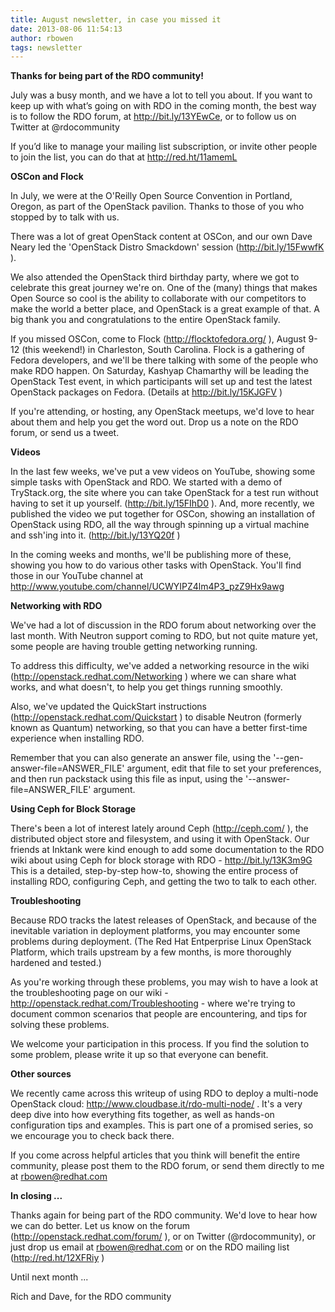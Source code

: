 ```yaml
---
title: August newsletter, in case you missed it
date: 2013-08-06 11:54:13
author: rbowen
tags: newsletter
---
```




**Thanks for being part of the RDO community!**

July was a busy month, and we have a lot to tell you about. If you
want to keep up with what’s going on with RDO in the coming month,
the best way is to follow the RDO forum, at
http://bit.ly/13YEwCe, or to follow us on Twitter at
@rdocommunity

If you’d like to manage your mailing list subscription, or invite
other people to join the list, you can do that at http://red.ht/11amemL

**OSCon and Flock**

In July, we were at the O'Reilly Open Source Convention in Portland,
Oregon, as part of the OpenStack pavilion. Thanks to those of you who
stopped by to talk with us.

There was a lot of great OpenStack content at OSCon, and our own Dave
Neary led the 'OpenStack Distro Smackdown' session (http://bit.ly/15FwwfK ).

We also attended the OpenStack third birthday party, where we got to
celebrate this great journey we're on. One of the (many) things that
makes Open Source so cool is the ability to collaborate with our
competitors to make the world a better place, and OpenStack is a
great example of that. A big thank you and congratulations to the
entire OpenStack family.

If you missed OSCon, come to Flock (http://flocktofedora.org/ ),
August 9-12 (this weekend!) in Charleston, South Carolina. Flock is a
gathering of Fedora developers, and we'll be there talking with some
of the people who make RDO happen. On Saturday, Kashyap Chamarthy
will be leading the OpenStack Test event, in which participants will
set up and test the latest OpenStack packages on Fedora. (Details at
http://bit.ly/15KJGFV )

If you're attending, or hosting, any OpenStack meetups, we'd love to
hear about them and help you get the word out. Drop us a note on the
RDO forum, or send us a tweet.

**Videos**

In the last few weeks, we've put a vew videos on YouTube, showing
some simple tasks with OpenStack and RDO. We started with a demo of
TryStack.org, the site where you can take OpenStack for a test run
without having to set it up yourself.
(http://bit.ly/15FIhD0 ). And, more recently, we
published the video we put together for OSCon, showing an
installation of OpenStack using RDO, all the way through spinning up
a virtual machine and ssh'ing into it. (http://bit.ly/13YQ20f  )

In the coming weeks and months, we'll be publishing more of these,
showing you how to do various other tasks with OpenStack. You'll find
those in our YouTube channel at
http://www.youtube.com/channel/UCWYIPZ4lm4P3_pzZ9Hx9awg

**Networking with RDO**

We've had a lot of discussion in the RDO forum about networking over
the last month. With Neutron support coming to RDO, but not quite
mature yet, some people are having trouble getting networking
running.

To address this difficulty, we've added a networking resource in the
wiki (http://openstack.redhat.com/Networking ) where we can share
what works, and what doesn't, to help you get things running
smoothly.

Also, we've updated the QuickStart instructions
(http://openstack.redhat.com/Quickstart ) to disable Neutron
(formerly known as Quantum) networking, so that you can have a better
first-time experience when installing RDO.

Remember that you can also generate an answer file, using the
'--gen-answer-file=ANSWER_FILE' argument, edit that file to set your
preferences, and then run packstack using this file as input, using
the '--answer-file=ANSWER_FILE' argument.

**Using Ceph for Block Storage**

There's been a lot of interest lately around Ceph (http://ceph.com/
), the distributed object store and filesystem, and using it with
OpenStack. Our friends at Inktank were kind enough to add some
documentation to the RDO wiki about using Ceph for block storage with
RDO - http://bit.ly/13K3m9G
This is a detailed, step-by-step how-to, showing the entire process
of installing RDO, configuring Ceph, and getting the two to talk to
each other.

**Troubleshooting**

Because RDO tracks the latest releases of OpenStack, and because of
the inevitable variation in deployment platforms, you may encounter
some problems during deployment. (The Red Hat Entperprise Linux
OpenStack Platform, which trails upstream by a few months, is more
thoroughly hardened and tested.)

As you're working through these problems, you may wish to have a look
at the troubleshooting page on our wiki -
http://openstack.redhat.com/Troubleshooting - where we're trying to
document common scenarios that people are encountering, and tips for
solving these problems.

We welcome your participation in this process. If you find the
solution to some problem, please write it up so that everyone can
benefit.

**Other sources**

We recently came across this writeup of using RDO to deploy a
multi-node OpenStack cloud: http://www.cloudbase.it/rdo-multi-node/ .
It's a very deep dive into how everything fits together, as well as
hands-on configuration tips and examples. This is part one of a
promised series, so we encourage you to check back there.

If you come across helpful articles that you think will benefit the
entire community, please post them to the RDO forum, or send them
directly to me at rbowen@redhat.com

**In closing ...**

Thanks again for being part of the RDO community. We'd love to hear
how we can do better. Let us know on the forum
(http://openstack.redhat.com/forum/ ), or on Twitter (@rdocommunity),
or just drop us email at rbowen@redhat.com or on the RDO mailing list
(http://red.ht/12XFRiy )

Until next month ...

Rich and Dave, for the RDO community